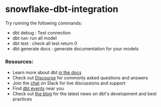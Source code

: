 # snowflake-dbt-integration

Try running the following commands:
- dbt debug : Test connection 
- dbt run: run all model 
- dbt test : check all test return 0 
- dbt generate docs : generate documentation for your models 


### Resources:
- Learn more about dbt [in the docs](https://docs.getdbt.com/docs/introduction)
- Check out [Discourse](https://discourse.getdbt.com/) for commonly asked questions and answers
- Join the [chat](http://slack.getdbt.com/) on Slack for live discussions and support
- Find [dbt events](https://events.getdbt.com) near you
- Check out [the blog](https://blog.getdbt.com/) for the latest news on dbt's development and best practices


